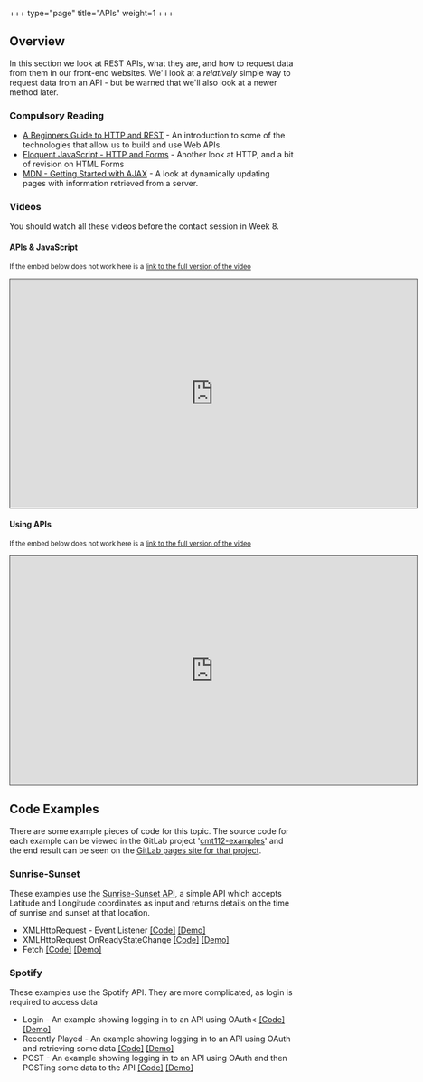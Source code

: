 +++
type="page"
title="APIs"
weight=1
+++

## Overview

In this section we look at REST APIs, what they are, and how to request data from them in our front-end websites. We'll look at a _relatively_ simple way to request data from an API - but be warned that we'll also look at a newer method later.

### Compulsory Reading

-   [A Beginners Guide to HTTP and REST](https://code.tutsplus.com/tutorials/a-beginners-guide-to-http-and-rest--net-16340) - An introduction to some of the technologies that allow us to build and use Web APIs.
-   [Eloquent JavaScript - HTTP and Forms](http://eloquentjavascript.net/18_http.html) - Another look at HTTP, and a bit of revision on HTML Forms
-   [MDN - Getting Started with AJAX](https://developer.mozilla.org/en-US/docs/Web/Guide/AJAX/Getting_Started) - A look at dynamically updating pages with information retrieved from a server.

### Videos

You should watch all these videos before the contact session in Week 8.

#### APIs & JavaScript

<p><small>If the embed below does not work here is a <a href="https://cardiff.cloud.panopto.eu/Panopto/Pages/Viewer.aspx?id=dfdc5957-3fd8-4b6b-be43-aacc014f7435" target="blank">link to the full version of the video</a></small></p>
<iframe src="https://cardiff.cloud.panopto.eu/Panopto/Pages/Embed.aspx?id=dfdc5957-3fd8-4b6b-be43-aacc014f7435&v=1" width="720" height="405" style="padding: 0px; border: 1px solid #464646;" frameborder="0" allowfullscreen allow="autoplay"></iframe>

#### Using APIs

<p><small>If the embed below does not work here is a <a href="https://cardiff.cloud.panopto.eu/Panopto/Pages/Viewer.aspx?id=9767e661-9a72-49ab-9ff9-aacc014f7507" target="blank">link to the full version of the video</a></small></p>
<iframe src="https://cardiff.cloud.panopto.eu/Panopto/Pages/Embed.aspx?id=9767e661-9a72-49ab-9ff9-aacc014f7507&v=1" width="720" height="405" style="padding: 0px; border: 1px solid #464646;" frameborder="0" allowfullscreen allow="autoplay"></iframe>

## Code Examples

There are some example pieces of code for this topic. The source code for each example can be viewed in the GitLab project '[cmt112-examples](https://gitlab.cs.cf.ac.uk/scm2mjc/cmt112-examples)' and the end result can be seen on the [GitLab pages site for that project](http://scm2mjc.pages.cs.cf.ac.uk/cmt112-examples/).

### Sunrise-Sunset

These examples use the [Sunrise-Sunset API](https://sunrise-sunset.org/api), a simple API which accepts Latitude and Longitude coordinates as input and returns details on the time of sunrise and sunset at that location.

-   XMLHttpRequest - Event Listener [[Code]](https://gitlab.cs.cf.ac.uk/scm2mjc/cmt112-examples/tree/master/3-2/sunrise-sunset/xhr-listener) [[Demo]](http://scm2mjc.pages.cs.cf.ac.uk/cmt112-examples/3-2/sunrise-sunset/xhr-listener)
-   XMLHttpRequest OnReadyStateChange [[Code]](https://gitlab.cs.cf.ac.uk/scm2mjc/cmt112-examples/tree/master/3-2/sunrise-sunset/xhr-onreadystate) [[Demo]](http://scm2mjc.pages.cs.cf.ac.uk/cmt112-examples/3-2/sunrise-sunset/xhr-onreadystate)
-   Fetch [[Code]](https://gitlab.cs.cf.ac.uk/scm2mjc/cmt112-examples/tree/master/3-2/sunrise-sunset/fetch) [[Demo]](http://scm2mjc.pages.cs.cf.ac.uk/cmt112-examples/3-2/sunrise-sunset/fetch)

### Spotify

These examples use the Spotify API. They are more complicated, as login is required to access data

-   Login - An example showing logging in to an API using OAuth< [[Code]](https://gitlab.cs.cf.ac.uk/scm2mjc/cmt112-examples/tree/master/3-2/spotify/login) [[Demo]](http://scm2mjc.pages.cs.cf.ac.uk/cmt112-examples/3-2/spotify/login/login.html)
-   Recently Played - An example showing logging in to an API using OAuth and retrieving some data [[Code]](https://gitlab.cs.cf.ac.uk/scm2mjc/cmt112-examples/tree/master/3-2/spotify/recently-played) [[Demo]](http://scm2mjc.pages.cs.cf.ac.uk/cmt112-examples/3-2/spotify/recently-played/login.html)
-   POST - An example showing logging in to an API using OAuth and then POSTing some data to the API [[Code]](https://gitlab.cs.cf.ac.uk/scm2mjc/cmt112-examples/tree/master/3-2/spotify/post) [[Demo]](http://scm2mjc.pages.cs.cf.ac.uk/cmt112-examples/3-2/spotify/post/login.html)
